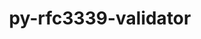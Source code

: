 ---
title: "py-rfc3339-validator"
layout: cache
categories: [package, develop]
meta: {"compilers": ["gcc@=11.1.0", "gcc@=11.4.0", "gcc@=9.4.0", "oneapi@=2024.2.1"], "num_specs": 62, "num_specs_by_stack": {"data-vis-sdk": 7, "e4s": 21, "e4s-neoverse-v2": 12, "e4s-neoverse_v1": 2, "e4s-oneapi": 19, "e4s-power": 1, "root": 62}, "oss": ["ubuntu20.04", "ubuntu22.04"], "platforms": ["linux"], "stacks": ["data-vis-sdk", "e4s", "e4s-neoverse-v2", "e4s-neoverse_v1", "e4s-oneapi", "e4s-power", "root"], "targets": ["neoverse_v1", "neoverse_v2", "ppc64le", "x86_64_v3"], "versions": ["0.1.4"]}
spec_details: [{"compiler": "gcc@=9.4.0", "hash": "l6n77ambrpppjzjmhcdaidjppsxtlryc", "os": "ubuntu20.04", "platform": "linux", "size": "-", "stacks": ["e4s-power", "root"], "tarball": "https://binaries.spack.io/develop/build_cache/linux-ubuntu20.04-ppc64le/gcc-9.4.0/py-rfc3339-validator-0.1.4/linux-ubuntu20.04-ppc64le-gcc-9.4.0-py-rfc3339-validator-0.1.4-l6n77ambrpppjzjmhcdaidjppsxtlryc.spack", "target": "ppc64le", "variants": ["build_system=python_pip"], "versions": ["0.1.4"]}, {"compiler": "gcc@=11.1.0", "hash": "5yotroycohxy7cam3yifsbvco6jwd53k", "os": "ubuntu20.04", "platform": "linux", "size": "-", "stacks": ["data-vis-sdk", "root"], "tarball": "https://binaries.spack.io/develop/build_cache/linux-ubuntu20.04-x86_64_v3/gcc-11.1.0/py-rfc3339-validator-0.1.4/linux-ubuntu20.04-x86_64_v3-gcc-11.1.0-py-rfc3339-validator-0.1.4-5yotroycohxy7cam3yifsbvco6jwd53k.spack", "target": "x86_64_v3", "variants": ["build_system=python_pip"], "versions": ["0.1.4"]}, {"compiler": "gcc@=11.1.0", "hash": "jrzwywogcar2skbqzuqsl4xx3zvx5q5m", "os": "ubuntu20.04", "platform": "linux", "size": "-", "stacks": ["data-vis-sdk", "root"], "tarball": "https://binaries.spack.io/develop/build_cache/linux-ubuntu20.04-x86_64_v3/gcc-11.1.0/py-rfc3339-validator-0.1.4/linux-ubuntu20.04-x86_64_v3-gcc-11.1.0-py-rfc3339-validator-0.1.4-jrzwywogcar2skbqzuqsl4xx3zvx5q5m.spack", "target": "x86_64_v3", "variants": ["build_system=python_pip"], "versions": ["0.1.4"]}, {"compiler": "gcc@=11.1.0", "hash": "xkxntlm67aatcudbqey2kqmov24rijgm", "os": "ubuntu20.04", "platform": "linux", "size": "-", "stacks": ["data-vis-sdk", "root"], "tarball": "https://binaries.spack.io/develop/build_cache/linux-ubuntu20.04-x86_64_v3/gcc-11.1.0/py-rfc3339-validator-0.1.4/linux-ubuntu20.04-x86_64_v3-gcc-11.1.0-py-rfc3339-validator-0.1.4-xkxntlm67aatcudbqey2kqmov24rijgm.spack", "target": "x86_64_v3", "variants": ["build_system=python_pip"], "versions": ["0.1.4"]}, {"compiler": "gcc@=11.1.0", "hash": "f2w3ztrp75udlzemshvs7w3q7r6rfrpz", "os": "ubuntu20.04", "platform": "linux", "size": "-", "stacks": ["data-vis-sdk", "root"], "tarball": "https://binaries.spack.io/develop/build_cache/linux-ubuntu20.04-x86_64_v3/gcc-11.1.0/py-rfc3339-validator-0.1.4/linux-ubuntu20.04-x86_64_v3-gcc-11.1.0-py-rfc3339-validator-0.1.4-f2w3ztrp75udlzemshvs7w3q7r6rfrpz.spack", "target": "x86_64_v3", "variants": ["build_system=python_pip"], "versions": ["0.1.4"]}, {"compiler": "gcc@=11.1.0", "hash": "bvqp3ujuhbdnncxhx62vus2rdxbumdqa", "os": "ubuntu20.04", "platform": "linux", "size": "-", "stacks": ["data-vis-sdk", "root"], "tarball": "https://binaries.spack.io/develop/build_cache/linux-ubuntu20.04-x86_64_v3/gcc-11.1.0/py-rfc3339-validator-0.1.4/linux-ubuntu20.04-x86_64_v3-gcc-11.1.0-py-rfc3339-validator-0.1.4-bvqp3ujuhbdnncxhx62vus2rdxbumdqa.spack", "target": "x86_64_v3", "variants": ["build_system=python_pip"], "versions": ["0.1.4"]}, {"compiler": "gcc@=11.1.0", "hash": "r2b45wqsmtjpbylkgcjhbj7yzp3br2qr", "os": "ubuntu20.04", "platform": "linux", "size": "-", "stacks": ["data-vis-sdk", "root"], "tarball": "https://binaries.spack.io/develop/build_cache/linux-ubuntu20.04-x86_64_v3/gcc-11.1.0/py-rfc3339-validator-0.1.4/linux-ubuntu20.04-x86_64_v3-gcc-11.1.0-py-rfc3339-validator-0.1.4-r2b45wqsmtjpbylkgcjhbj7yzp3br2qr.spack", "target": "x86_64_v3", "variants": ["build_system=python_pip"], "versions": ["0.1.4"]}, {"compiler": "gcc@=11.1.0", "hash": "pehmxj4u2sgng5fkogqld3iamd7uqypl", "os": "ubuntu20.04", "platform": "linux", "size": "-", "stacks": ["data-vis-sdk", "root"], "tarball": "https://binaries.spack.io/develop/build_cache/linux-ubuntu20.04-x86_64_v3/gcc-11.1.0/py-rfc3339-validator-0.1.4/linux-ubuntu20.04-x86_64_v3-gcc-11.1.0-py-rfc3339-validator-0.1.4-pehmxj4u2sgng5fkogqld3iamd7uqypl.spack", "target": "x86_64_v3", "variants": ["build_system=python_pip"], "versions": ["0.1.4"]}, {"compiler": "gcc@=11.4.0", "hash": "urv3bsusbmpijehwae4jdok6ee222toq", "os": "ubuntu22.04", "platform": "linux", "size": "-", "stacks": ["e4s-neoverse_v1", "root"], "tarball": "https://binaries.spack.io/develop/build_cache/linux-ubuntu22.04-neoverse_v1/gcc-11.4.0/py-rfc3339-validator-0.1.4/linux-ubuntu22.04-neoverse_v1-gcc-11.4.0-py-rfc3339-validator-0.1.4-urv3bsusbmpijehwae4jdok6ee222toq.spack", "target": "neoverse_v1", "variants": ["build_system=python_pip"], "versions": ["0.1.4"]}, {"compiler": "gcc@=11.4.0", "hash": "ncm3aw2ps2wusihffls6fzebv3hfpwak", "os": "ubuntu22.04", "platform": "linux", "size": "-", "stacks": ["e4s-neoverse_v1", "root"], "tarball": "https://binaries.spack.io/develop/build_cache/linux-ubuntu22.04-neoverse_v1/gcc-11.4.0/py-rfc3339-validator-0.1.4/linux-ubuntu22.04-neoverse_v1-gcc-11.4.0-py-rfc3339-validator-0.1.4-ncm3aw2ps2wusihffls6fzebv3hfpwak.spack", "target": "neoverse_v1", "variants": ["build_system=python_pip"], "versions": ["0.1.4"]}, {"compiler": "gcc@=11.4.0", "hash": "r3ftbnbbdmcypwx7mydbczk7ecujasui", "os": "ubuntu22.04", "platform": "linux", "size": "-", "stacks": ["e4s-neoverse-v2", "root"], "tarball": "https://binaries.spack.io/develop/build_cache/linux-ubuntu22.04-neoverse_v2/gcc-11.4.0/py-rfc3339-validator-0.1.4/linux-ubuntu22.04-neoverse_v2-gcc-11.4.0-py-rfc3339-validator-0.1.4-r3ftbnbbdmcypwx7mydbczk7ecujasui.spack", "target": "neoverse_v2", "variants": ["build_system=python_pip"], "versions": ["0.1.4"]}, {"compiler": "gcc@=11.4.0", "hash": "dctytkwvmqmuxqjyuzez3apotbonxw6t", "os": "ubuntu22.04", "platform": "linux", "size": "-", "stacks": ["e4s-neoverse-v2", "root"], "tarball": "https://binaries.spack.io/develop/build_cache/linux-ubuntu22.04-neoverse_v2/gcc-11.4.0/py-rfc3339-validator-0.1.4/linux-ubuntu22.04-neoverse_v2-gcc-11.4.0-py-rfc3339-validator-0.1.4-dctytkwvmqmuxqjyuzez3apotbonxw6t.spack", "target": "neoverse_v2", "variants": ["build_system=python_pip"], "versions": ["0.1.4"]}, {"compiler": "gcc@=11.4.0", "hash": "i2rnlaxhgaafxgwl4cqhxcy6qxwmcidr", "os": "ubuntu22.04", "platform": "linux", "size": "-", "stacks": ["e4s-neoverse-v2", "root"], "tarball": "https://binaries.spack.io/develop/build_cache/linux-ubuntu22.04-neoverse_v2/gcc-11.4.0/py-rfc3339-validator-0.1.4/linux-ubuntu22.04-neoverse_v2-gcc-11.4.0-py-rfc3339-validator-0.1.4-i2rnlaxhgaafxgwl4cqhxcy6qxwmcidr.spack", "target": "neoverse_v2", "variants": ["build_system=python_pip"], "versions": ["0.1.4"]}, {"compiler": "gcc@=11.4.0", "hash": "wn6j74gzmogp3ugtn4tgnfgsbc55bpiz", "os": "ubuntu22.04", "platform": "linux", "size": "-", "stacks": ["e4s-neoverse-v2", "root"], "tarball": "https://binaries.spack.io/develop/build_cache/linux-ubuntu22.04-neoverse_v2/gcc-11.4.0/py-rfc3339-validator-0.1.4/linux-ubuntu22.04-neoverse_v2-gcc-11.4.0-py-rfc3339-validator-0.1.4-wn6j74gzmogp3ugtn4tgnfgsbc55bpiz.spack", "target": "neoverse_v2", "variants": ["build_system=python_pip"], "versions": ["0.1.4"]}, {"compiler": "gcc@=11.4.0", "hash": "awhwx37q4b6hvrx5sux55yzdz2cpbbfg", "os": "ubuntu22.04", "platform": "linux", "size": "-", "stacks": ["e4s-neoverse-v2", "root"], "tarball": "https://binaries.spack.io/develop/build_cache/linux-ubuntu22.04-neoverse_v2/gcc-11.4.0/py-rfc3339-validator-0.1.4/linux-ubuntu22.04-neoverse_v2-gcc-11.4.0-py-rfc3339-validator-0.1.4-awhwx37q4b6hvrx5sux55yzdz2cpbbfg.spack", "target": "neoverse_v2", "variants": ["build_system=python_pip"], "versions": ["0.1.4"]}, {"compiler": "gcc@=11.4.0", "hash": "zjuumfgvul7bpjhy7deutogae6l76vk3", "os": "ubuntu22.04", "platform": "linux", "size": "-", "stacks": ["e4s-neoverse-v2", "root"], "tarball": "https://binaries.spack.io/develop/build_cache/linux-ubuntu22.04-neoverse_v2/gcc-11.4.0/py-rfc3339-validator-0.1.4/linux-ubuntu22.04-neoverse_v2-gcc-11.4.0-py-rfc3339-validator-0.1.4-zjuumfgvul7bpjhy7deutogae6l76vk3.spack", "target": "neoverse_v2", "variants": ["build_system=python_pip"], "versions": ["0.1.4"]}, {"compiler": "gcc@=11.4.0", "hash": "m5noqbk3mapss2vik5lljlq2hsa2ffcz", "os": "ubuntu22.04", "platform": "linux", "size": "-", "stacks": ["e4s-neoverse-v2", "root"], "tarball": "https://binaries.spack.io/develop/build_cache/linux-ubuntu22.04-neoverse_v2/gcc-11.4.0/py-rfc3339-validator-0.1.4/linux-ubuntu22.04-neoverse_v2-gcc-11.4.0-py-rfc3339-validator-0.1.4-m5noqbk3mapss2vik5lljlq2hsa2ffcz.spack", "target": "neoverse_v2", "variants": ["build_system=python_pip"], "versions": ["0.1.4"]}, {"compiler": "gcc@=11.4.0", "hash": "wcvbny4ufeeooruypbv6uumkcafrwwil", "os": "ubuntu22.04", "platform": "linux", "size": "-", "stacks": ["e4s-neoverse-v2", "root"], "tarball": "https://binaries.spack.io/develop/build_cache/linux-ubuntu22.04-neoverse_v2/gcc-11.4.0/py-rfc3339-validator-0.1.4/linux-ubuntu22.04-neoverse_v2-gcc-11.4.0-py-rfc3339-validator-0.1.4-wcvbny4ufeeooruypbv6uumkcafrwwil.spack", "target": "neoverse_v2", "variants": ["build_system=python_pip"], "versions": ["0.1.4"]}, {"compiler": "gcc@=11.4.0", "hash": "p7wjod2jsvihkmfbng7f6cknbffp2hzr", "os": "ubuntu22.04", "platform": "linux", "size": "-", "stacks": ["e4s-neoverse-v2", "root"], "tarball": "https://binaries.spack.io/develop/build_cache/linux-ubuntu22.04-neoverse_v2/gcc-11.4.0/py-rfc3339-validator-0.1.4/linux-ubuntu22.04-neoverse_v2-gcc-11.4.0-py-rfc3339-validator-0.1.4-p7wjod2jsvihkmfbng7f6cknbffp2hzr.spack", "target": "neoverse_v2", "variants": ["build_system=python_pip"], "versions": ["0.1.4"]}, {"compiler": "gcc@=11.4.0", "hash": "iqkqmq3qowsgnmsazfimplouxxmbkwwa", "os": "ubuntu22.04", "platform": "linux", "size": "-", "stacks": ["e4s-neoverse-v2", "root"], "tarball": "https://binaries.spack.io/develop/build_cache/linux-ubuntu22.04-neoverse_v2/gcc-11.4.0/py-rfc3339-validator-0.1.4/linux-ubuntu22.04-neoverse_v2-gcc-11.4.0-py-rfc3339-validator-0.1.4-iqkqmq3qowsgnmsazfimplouxxmbkwwa.spack", "target": "neoverse_v2", "variants": ["build_system=python_pip"], "versions": ["0.1.4"]}, {"compiler": "gcc@=11.4.0", "hash": "paj7rb5la6z6dsvwu5rqhb52exqfjxot", "os": "ubuntu22.04", "platform": "linux", "size": "-", "stacks": ["e4s-neoverse-v2", "root"], "tarball": "https://binaries.spack.io/develop/build_cache/linux-ubuntu22.04-neoverse_v2/gcc-11.4.0/py-rfc3339-validator-0.1.4/linux-ubuntu22.04-neoverse_v2-gcc-11.4.0-py-rfc3339-validator-0.1.4-paj7rb5la6z6dsvwu5rqhb52exqfjxot.spack", "target": "neoverse_v2", "variants": ["build_system=python_pip"], "versions": ["0.1.4"]}, {"compiler": "gcc@=11.4.0", "hash": "3hyamlvveysu2llqpc7bcch7rfbcwtpc", "os": "ubuntu22.04", "platform": "linux", "size": "-", "stacks": ["e4s-neoverse-v2", "root"], "tarball": "https://binaries.spack.io/develop/build_cache/linux-ubuntu22.04-neoverse_v2/gcc-11.4.0/py-rfc3339-validator-0.1.4/linux-ubuntu22.04-neoverse_v2-gcc-11.4.0-py-rfc3339-validator-0.1.4-3hyamlvveysu2llqpc7bcch7rfbcwtpc.spack", "target": "neoverse_v2", "variants": ["build_system=python_pip"], "versions": ["0.1.4"]}, {"compiler": "gcc@=11.4.0", "hash": "lloglqybdus5apccohclh42dedlqxypr", "os": "ubuntu22.04", "platform": "linux", "size": "-", "stacks": ["e4s", "root"], "tarball": "https://binaries.spack.io/develop/build_cache/linux-ubuntu22.04-x86_64_v3/gcc-11.4.0/py-rfc3339-validator-0.1.4/linux-ubuntu22.04-x86_64_v3-gcc-11.4.0-py-rfc3339-validator-0.1.4-lloglqybdus5apccohclh42dedlqxypr.spack", "target": "x86_64_v3", "variants": ["build_system=python_pip"], "versions": ["0.1.4"]}, {"compiler": "gcc@=11.4.0", "hash": "antej64fu42jexju6qiiastynhhl4pk4", "os": "ubuntu22.04", "platform": "linux", "size": "-", "stacks": ["e4s", "root"], "tarball": "https://binaries.spack.io/develop/build_cache/linux-ubuntu22.04-x86_64_v3/gcc-11.4.0/py-rfc3339-validator-0.1.4/linux-ubuntu22.04-x86_64_v3-gcc-11.4.0-py-rfc3339-validator-0.1.4-antej64fu42jexju6qiiastynhhl4pk4.spack", "target": "x86_64_v3", "variants": ["build_system=python_pip"], "versions": ["0.1.4"]}, {"compiler": "gcc@=11.4.0", "hash": "ep4fwqpkyvckpuwjwwwvj7zpxbcnfcsx", "os": "ubuntu22.04", "platform": "linux", "size": "-", "stacks": ["e4s", "root"], "tarball": "https://binaries.spack.io/develop/build_cache/linux-ubuntu22.04-x86_64_v3/gcc-11.4.0/py-rfc3339-validator-0.1.4/linux-ubuntu22.04-x86_64_v3-gcc-11.4.0-py-rfc3339-validator-0.1.4-ep4fwqpkyvckpuwjwwwvj7zpxbcnfcsx.spack", "target": "x86_64_v3", "variants": ["build_system=python_pip"], "versions": ["0.1.4"]}, {"compiler": "gcc@=11.4.0", "hash": "7vtvhyad3iz4flrf7ww7do63quu7tcui", "os": "ubuntu22.04", "platform": "linux", "size": "-", "stacks": ["e4s", "root"], "tarball": "https://binaries.spack.io/develop/build_cache/linux-ubuntu22.04-x86_64_v3/gcc-11.4.0/py-rfc3339-validator-0.1.4/linux-ubuntu22.04-x86_64_v3-gcc-11.4.0-py-rfc3339-validator-0.1.4-7vtvhyad3iz4flrf7ww7do63quu7tcui.spack", "target": "x86_64_v3", "variants": ["build_system=python_pip"], "versions": ["0.1.4"]}, {"compiler": "gcc@=11.4.0", "hash": "b4hxajdxkwkncts3i4rqnz7bacdu5c7p", "os": "ubuntu22.04", "platform": "linux", "size": "-", "stacks": ["e4s", "root"], "tarball": "https://binaries.spack.io/develop/build_cache/linux-ubuntu22.04-x86_64_v3/gcc-11.4.0/py-rfc3339-validator-0.1.4/linux-ubuntu22.04-x86_64_v3-gcc-11.4.0-py-rfc3339-validator-0.1.4-b4hxajdxkwkncts3i4rqnz7bacdu5c7p.spack", "target": "x86_64_v3", "variants": ["build_system=python_pip"], "versions": ["0.1.4"]}, {"compiler": "gcc@=11.4.0", "hash": "ijltnbu345tse5s5w2jil76fs636knms", "os": "ubuntu22.04", "platform": "linux", "size": "-", "stacks": ["e4s", "root"], "tarball": "https://binaries.spack.io/develop/build_cache/linux-ubuntu22.04-x86_64_v3/gcc-11.4.0/py-rfc3339-validator-0.1.4/linux-ubuntu22.04-x86_64_v3-gcc-11.4.0-py-rfc3339-validator-0.1.4-ijltnbu345tse5s5w2jil76fs636knms.spack", "target": "x86_64_v3", "variants": ["build_system=python_pip"], "versions": ["0.1.4"]}, {"compiler": "gcc@=11.4.0", "hash": "c3ekaky4thqxrd3b6srdk24culnwpo4g", "os": "ubuntu22.04", "platform": "linux", "size": "-", "stacks": ["e4s", "root"], "tarball": "https://binaries.spack.io/develop/build_cache/linux-ubuntu22.04-x86_64_v3/gcc-11.4.0/py-rfc3339-validator-0.1.4/linux-ubuntu22.04-x86_64_v3-gcc-11.4.0-py-rfc3339-validator-0.1.4-c3ekaky4thqxrd3b6srdk24culnwpo4g.spack", "target": "x86_64_v3", "variants": ["build_system=python_pip"], "versions": ["0.1.4"]}, {"compiler": "gcc@=11.4.0", "hash": "cjlk3c57fafaodqcsuzfpavtlqwpthia", "os": "ubuntu22.04", "platform": "linux", "size": "-", "stacks": ["e4s", "root"], "tarball": "https://binaries.spack.io/develop/build_cache/linux-ubuntu22.04-x86_64_v3/gcc-11.4.0/py-rfc3339-validator-0.1.4/linux-ubuntu22.04-x86_64_v3-gcc-11.4.0-py-rfc3339-validator-0.1.4-cjlk3c57fafaodqcsuzfpavtlqwpthia.spack", "target": "x86_64_v3", "variants": ["build_system=python_pip"], "versions": ["0.1.4"]}, {"compiler": "gcc@=11.4.0", "hash": "aaosm2c6tcmb5zqnviyzhbxqncoxe3a4", "os": "ubuntu22.04", "platform": "linux", "size": "-", "stacks": ["e4s", "root"], "tarball": "https://binaries.spack.io/develop/build_cache/linux-ubuntu22.04-x86_64_v3/gcc-11.4.0/py-rfc3339-validator-0.1.4/linux-ubuntu22.04-x86_64_v3-gcc-11.4.0-py-rfc3339-validator-0.1.4-aaosm2c6tcmb5zqnviyzhbxqncoxe3a4.spack", "target": "x86_64_v3", "variants": ["build_system=python_pip"], "versions": ["0.1.4"]}, {"compiler": "gcc@=11.4.0", "hash": "pxirqopzhloyvc4inyvrqjxbwjrsyjyf", "os": "ubuntu22.04", "platform": "linux", "size": "-", "stacks": ["e4s", "root"], "tarball": "https://binaries.spack.io/develop/build_cache/linux-ubuntu22.04-x86_64_v3/gcc-11.4.0/py-rfc3339-validator-0.1.4/linux-ubuntu22.04-x86_64_v3-gcc-11.4.0-py-rfc3339-validator-0.1.4-pxirqopzhloyvc4inyvrqjxbwjrsyjyf.spack", "target": "x86_64_v3", "variants": ["build_system=python_pip"], "versions": ["0.1.4"]}, {"compiler": "gcc@=11.4.0", "hash": "dm23olnrwme3453agtuauoa5en37exqf", "os": "ubuntu22.04", "platform": "linux", "size": "-", "stacks": ["e4s", "root"], "tarball": "https://binaries.spack.io/develop/build_cache/linux-ubuntu22.04-x86_64_v3/gcc-11.4.0/py-rfc3339-validator-0.1.4/linux-ubuntu22.04-x86_64_v3-gcc-11.4.0-py-rfc3339-validator-0.1.4-dm23olnrwme3453agtuauoa5en37exqf.spack", "target": "x86_64_v3", "variants": ["build_system=python_pip"], "versions": ["0.1.4"]}, {"compiler": "gcc@=11.4.0", "hash": "irzrqle35mmg3epifrqnsn34nagngvii", "os": "ubuntu22.04", "platform": "linux", "size": "-", "stacks": ["e4s", "root"], "tarball": "https://binaries.spack.io/develop/build_cache/linux-ubuntu22.04-x86_64_v3/gcc-11.4.0/py-rfc3339-validator-0.1.4/linux-ubuntu22.04-x86_64_v3-gcc-11.4.0-py-rfc3339-validator-0.1.4-irzrqle35mmg3epifrqnsn34nagngvii.spack", "target": "x86_64_v3", "variants": ["build_system=python_pip"], "versions": ["0.1.4"]}, {"compiler": "gcc@=11.4.0", "hash": "dthvplrnhl7wxiwx2ny4khr6bfesnwvs", "os": "ubuntu22.04", "platform": "linux", "size": "-", "stacks": ["e4s", "root"], "tarball": "https://binaries.spack.io/develop/build_cache/linux-ubuntu22.04-x86_64_v3/gcc-11.4.0/py-rfc3339-validator-0.1.4/linux-ubuntu22.04-x86_64_v3-gcc-11.4.0-py-rfc3339-validator-0.1.4-dthvplrnhl7wxiwx2ny4khr6bfesnwvs.spack", "target": "x86_64_v3", "variants": ["build_system=python_pip"], "versions": ["0.1.4"]}, {"compiler": "gcc@=11.4.0", "hash": "sichcwwheswkamtwdbgqzwc2topfel3l", "os": "ubuntu22.04", "platform": "linux", "size": "-", "stacks": ["e4s", "root"], "tarball": "https://binaries.spack.io/develop/build_cache/linux-ubuntu22.04-x86_64_v3/gcc-11.4.0/py-rfc3339-validator-0.1.4/linux-ubuntu22.04-x86_64_v3-gcc-11.4.0-py-rfc3339-validator-0.1.4-sichcwwheswkamtwdbgqzwc2topfel3l.spack", "target": "x86_64_v3", "variants": ["build_system=python_pip"], "versions": ["0.1.4"]}, {"compiler": "gcc@=11.4.0", "hash": "kqzzpnopu6ucsxqeb4auhn5jh4vwj7qn", "os": "ubuntu22.04", "platform": "linux", "size": "-", "stacks": ["e4s", "root"], "tarball": "https://binaries.spack.io/develop/build_cache/linux-ubuntu22.04-x86_64_v3/gcc-11.4.0/py-rfc3339-validator-0.1.4/linux-ubuntu22.04-x86_64_v3-gcc-11.4.0-py-rfc3339-validator-0.1.4-kqzzpnopu6ucsxqeb4auhn5jh4vwj7qn.spack", "target": "x86_64_v3", "variants": ["build_system=python_pip"], "versions": ["0.1.4"]}, {"compiler": "gcc@=11.4.0", "hash": "aplulxqtu37obvfdksbeixqn4z3wnvjr", "os": "ubuntu22.04", "platform": "linux", "size": "-", "stacks": ["e4s", "root"], "tarball": "https://binaries.spack.io/develop/build_cache/linux-ubuntu22.04-x86_64_v3/gcc-11.4.0/py-rfc3339-validator-0.1.4/linux-ubuntu22.04-x86_64_v3-gcc-11.4.0-py-rfc3339-validator-0.1.4-aplulxqtu37obvfdksbeixqn4z3wnvjr.spack", "target": "x86_64_v3", "variants": ["build_system=python_pip"], "versions": ["0.1.4"]}, {"compiler": "gcc@=11.4.0", "hash": "4cwf6d5wmtyav3vfgm2das7ky5qr5vc2", "os": "ubuntu22.04", "platform": "linux", "size": "-", "stacks": ["e4s", "root"], "tarball": "https://binaries.spack.io/develop/build_cache/linux-ubuntu22.04-x86_64_v3/gcc-11.4.0/py-rfc3339-validator-0.1.4/linux-ubuntu22.04-x86_64_v3-gcc-11.4.0-py-rfc3339-validator-0.1.4-4cwf6d5wmtyav3vfgm2das7ky5qr5vc2.spack", "target": "x86_64_v3", "variants": ["build_system=python_pip"], "versions": ["0.1.4"]}, {"compiler": "gcc@=11.4.0", "hash": "pa2ppwmsrpm33y3ja6qqpj23eomjz7z5", "os": "ubuntu22.04", "platform": "linux", "size": "-", "stacks": ["e4s", "root"], "tarball": "https://binaries.spack.io/develop/build_cache/linux-ubuntu22.04-x86_64_v3/gcc-11.4.0/py-rfc3339-validator-0.1.4/linux-ubuntu22.04-x86_64_v3-gcc-11.4.0-py-rfc3339-validator-0.1.4-pa2ppwmsrpm33y3ja6qqpj23eomjz7z5.spack", "target": "x86_64_v3", "variants": ["build_system=python_pip"], "versions": ["0.1.4"]}, {"compiler": "gcc@=11.4.0", "hash": "nzuqxnu2gh6lyeplmbwtzu3unbbpp4zo", "os": "ubuntu22.04", "platform": "linux", "size": "-", "stacks": ["e4s", "root"], "tarball": "https://binaries.spack.io/develop/build_cache/linux-ubuntu22.04-x86_64_v3/gcc-11.4.0/py-rfc3339-validator-0.1.4/linux-ubuntu22.04-x86_64_v3-gcc-11.4.0-py-rfc3339-validator-0.1.4-nzuqxnu2gh6lyeplmbwtzu3unbbpp4zo.spack", "target": "x86_64_v3", "variants": ["build_system=python_pip"], "versions": ["0.1.4"]}, {"compiler": "gcc@=11.4.0", "hash": "uccqjjvyory63b4vhnagqleei3lax7z4", "os": "ubuntu22.04", "platform": "linux", "size": "-", "stacks": ["e4s", "root"], "tarball": "https://binaries.spack.io/develop/build_cache/linux-ubuntu22.04-x86_64_v3/gcc-11.4.0/py-rfc3339-validator-0.1.4/linux-ubuntu22.04-x86_64_v3-gcc-11.4.0-py-rfc3339-validator-0.1.4-uccqjjvyory63b4vhnagqleei3lax7z4.spack", "target": "x86_64_v3", "variants": ["build_system=python_pip"], "versions": ["0.1.4"]}, {"compiler": "gcc@=11.4.0", "hash": "2pe2xcv64i34s4475tjfsnbqmbfkbfc4", "os": "ubuntu22.04", "platform": "linux", "size": "-", "stacks": ["e4s", "root"], "tarball": "https://binaries.spack.io/develop/build_cache/linux-ubuntu22.04-x86_64_v3/gcc-11.4.0/py-rfc3339-validator-0.1.4/linux-ubuntu22.04-x86_64_v3-gcc-11.4.0-py-rfc3339-validator-0.1.4-2pe2xcv64i34s4475tjfsnbqmbfkbfc4.spack", "target": "x86_64_v3", "variants": ["build_system=python_pip"], "versions": ["0.1.4"]}, {"compiler": "oneapi@=2024.2.1", "hash": "3esp72k4apn5qmqsy35b6h3jgvnzsqj2", "os": "ubuntu22.04", "platform": "linux", "size": "-", "stacks": ["e4s-oneapi", "root"], "tarball": "https://binaries.spack.io/develop/build_cache/linux-ubuntu22.04-x86_64_v3/oneapi-2024.2.1/py-rfc3339-validator-0.1.4/linux-ubuntu22.04-x86_64_v3-oneapi-2024.2.1-py-rfc3339-validator-0.1.4-3esp72k4apn5qmqsy35b6h3jgvnzsqj2.spack", "target": "x86_64_v3", "variants": ["build_system=python_pip"], "versions": ["0.1.4"]}, {"compiler": "oneapi@=2024.2.1", "hash": "kvprvobee2tfytq5qq62qpx5aj7lxnij", "os": "ubuntu22.04", "platform": "linux", "size": "-", "stacks": ["e4s-oneapi", "root"], "tarball": "https://binaries.spack.io/develop/build_cache/linux-ubuntu22.04-x86_64_v3/oneapi-2024.2.1/py-rfc3339-validator-0.1.4/linux-ubuntu22.04-x86_64_v3-oneapi-2024.2.1-py-rfc3339-validator-0.1.4-kvprvobee2tfytq5qq62qpx5aj7lxnij.spack", "target": "x86_64_v3", "variants": ["build_system=python_pip"], "versions": ["0.1.4"]}, {"compiler": "oneapi@=2024.2.1", "hash": "x2yyry7qgjw2leqku6cttoc6zwu4dshi", "os": "ubuntu22.04", "platform": "linux", "size": "-", "stacks": ["e4s-oneapi", "root"], "tarball": "https://binaries.spack.io/develop/build_cache/linux-ubuntu22.04-x86_64_v3/oneapi-2024.2.1/py-rfc3339-validator-0.1.4/linux-ubuntu22.04-x86_64_v3-oneapi-2024.2.1-py-rfc3339-validator-0.1.4-x2yyry7qgjw2leqku6cttoc6zwu4dshi.spack", "target": "x86_64_v3", "variants": ["build_system=python_pip"], "versions": ["0.1.4"]}, {"compiler": "oneapi@=2024.2.1", "hash": "iayc7j6dmtgytiyx5lnb7bekq4xfmegx", "os": "ubuntu22.04", "platform": "linux", "size": "-", "stacks": ["e4s-oneapi", "root"], "tarball": "https://binaries.spack.io/develop/build_cache/linux-ubuntu22.04-x86_64_v3/oneapi-2024.2.1/py-rfc3339-validator-0.1.4/linux-ubuntu22.04-x86_64_v3-oneapi-2024.2.1-py-rfc3339-validator-0.1.4-iayc7j6dmtgytiyx5lnb7bekq4xfmegx.spack", "target": "x86_64_v3", "variants": ["build_system=python_pip"], "versions": ["0.1.4"]}, {"compiler": "oneapi@=2024.2.1", "hash": "emalhvq42lr6xxtypmty5w5f3nxrvlwi", "os": "ubuntu22.04", "platform": "linux", "size": "-", "stacks": ["e4s-oneapi", "root"], "tarball": "https://binaries.spack.io/develop/build_cache/linux-ubuntu22.04-x86_64_v3/oneapi-2024.2.1/py-rfc3339-validator-0.1.4/linux-ubuntu22.04-x86_64_v3-oneapi-2024.2.1-py-rfc3339-validator-0.1.4-emalhvq42lr6xxtypmty5w5f3nxrvlwi.spack", "target": "x86_64_v3", "variants": ["build_system=python_pip"], "versions": ["0.1.4"]}, {"compiler": "oneapi@=2024.2.1", "hash": "lf42hdulseab3s6v3uc2wloiznbxkndm", "os": "ubuntu22.04", "platform": "linux", "size": "-", "stacks": ["e4s-oneapi", "root"], "tarball": "https://binaries.spack.io/develop/build_cache/linux-ubuntu22.04-x86_64_v3/oneapi-2024.2.1/py-rfc3339-validator-0.1.4/linux-ubuntu22.04-x86_64_v3-oneapi-2024.2.1-py-rfc3339-validator-0.1.4-lf42hdulseab3s6v3uc2wloiznbxkndm.spack", "target": "x86_64_v3", "variants": ["build_system=python_pip"], "versions": ["0.1.4"]}, {"compiler": "oneapi@=2024.2.1", "hash": "46o5be5n6q3sgbzljk2by4a4f7ohvfte", "os": "ubuntu22.04", "platform": "linux", "size": "-", "stacks": ["e4s-oneapi", "root"], "tarball": "https://binaries.spack.io/develop/build_cache/linux-ubuntu22.04-x86_64_v3/oneapi-2024.2.1/py-rfc3339-validator-0.1.4/linux-ubuntu22.04-x86_64_v3-oneapi-2024.2.1-py-rfc3339-validator-0.1.4-46o5be5n6q3sgbzljk2by4a4f7ohvfte.spack", "target": "x86_64_v3", "variants": ["build_system=python_pip"], "versions": ["0.1.4"]}, {"compiler": "oneapi@=2024.2.1", "hash": "h52vd62i3bxvmt2g5ywvy54e6wtpl3bk", "os": "ubuntu22.04", "platform": "linux", "size": "-", "stacks": ["e4s-oneapi", "root"], "tarball": "https://binaries.spack.io/develop/build_cache/linux-ubuntu22.04-x86_64_v3/oneapi-2024.2.1/py-rfc3339-validator-0.1.4/linux-ubuntu22.04-x86_64_v3-oneapi-2024.2.1-py-rfc3339-validator-0.1.4-h52vd62i3bxvmt2g5ywvy54e6wtpl3bk.spack", "target": "x86_64_v3", "variants": ["build_system=python_pip"], "versions": ["0.1.4"]}, {"compiler": "oneapi@=2024.2.1", "hash": "dqhk6tl6dqbrkivxpeut6sblpzuo5tgi", "os": "ubuntu22.04", "platform": "linux", "size": "-", "stacks": ["e4s-oneapi", "root"], "tarball": "https://binaries.spack.io/develop/build_cache/linux-ubuntu22.04-x86_64_v3/oneapi-2024.2.1/py-rfc3339-validator-0.1.4/linux-ubuntu22.04-x86_64_v3-oneapi-2024.2.1-py-rfc3339-validator-0.1.4-dqhk6tl6dqbrkivxpeut6sblpzuo5tgi.spack", "target": "x86_64_v3", "variants": ["build_system=python_pip"], "versions": ["0.1.4"]}, {"compiler": "oneapi@=2024.2.1", "hash": "wrtdduautxxfo7py6uu7gnbm5teyjjie", "os": "ubuntu22.04", "platform": "linux", "size": "-", "stacks": ["e4s-oneapi", "root"], "tarball": "https://binaries.spack.io/develop/build_cache/linux-ubuntu22.04-x86_64_v3/oneapi-2024.2.1/py-rfc3339-validator-0.1.4/linux-ubuntu22.04-x86_64_v3-oneapi-2024.2.1-py-rfc3339-validator-0.1.4-wrtdduautxxfo7py6uu7gnbm5teyjjie.spack", "target": "x86_64_v3", "variants": ["build_system=python_pip"], "versions": ["0.1.4"]}, {"compiler": "oneapi@=2024.2.1", "hash": "6ytopneyakmdf7qgft3diodsbwycvrhn", "os": "ubuntu22.04", "platform": "linux", "size": "-", "stacks": ["e4s-oneapi", "root"], "tarball": "https://binaries.spack.io/develop/build_cache/linux-ubuntu22.04-x86_64_v3/oneapi-2024.2.1/py-rfc3339-validator-0.1.4/linux-ubuntu22.04-x86_64_v3-oneapi-2024.2.1-py-rfc3339-validator-0.1.4-6ytopneyakmdf7qgft3diodsbwycvrhn.spack", "target": "x86_64_v3", "variants": ["build_system=python_pip"], "versions": ["0.1.4"]}, {"compiler": "oneapi@=2024.2.1", "hash": "uiyhoqgw7d3zlxnhyr6gy5xa7xg7jpxc", "os": "ubuntu22.04", "platform": "linux", "size": "-", "stacks": ["e4s-oneapi", "root"], "tarball": "https://binaries.spack.io/develop/build_cache/linux-ubuntu22.04-x86_64_v3/oneapi-2024.2.1/py-rfc3339-validator-0.1.4/linux-ubuntu22.04-x86_64_v3-oneapi-2024.2.1-py-rfc3339-validator-0.1.4-uiyhoqgw7d3zlxnhyr6gy5xa7xg7jpxc.spack", "target": "x86_64_v3", "variants": ["build_system=python_pip"], "versions": ["0.1.4"]}, {"compiler": "oneapi@=2024.2.1", "hash": "6uz6u53lrmsjimwxl5tavli47e6gs5uk", "os": "ubuntu22.04", "platform": "linux", "size": "-", "stacks": ["e4s-oneapi", "root"], "tarball": "https://binaries.spack.io/develop/build_cache/linux-ubuntu22.04-x86_64_v3/oneapi-2024.2.1/py-rfc3339-validator-0.1.4/linux-ubuntu22.04-x86_64_v3-oneapi-2024.2.1-py-rfc3339-validator-0.1.4-6uz6u53lrmsjimwxl5tavli47e6gs5uk.spack", "target": "x86_64_v3", "variants": ["build_system=python_pip"], "versions": ["0.1.4"]}, {"compiler": "oneapi@=2024.2.1", "hash": "5lpmgtdosyf4ugqw2agij4ghowbff2wz", "os": "ubuntu22.04", "platform": "linux", "size": "-", "stacks": ["e4s-oneapi", "root"], "tarball": "https://binaries.spack.io/develop/build_cache/linux-ubuntu22.04-x86_64_v3/oneapi-2024.2.1/py-rfc3339-validator-0.1.4/linux-ubuntu22.04-x86_64_v3-oneapi-2024.2.1-py-rfc3339-validator-0.1.4-5lpmgtdosyf4ugqw2agij4ghowbff2wz.spack", "target": "x86_64_v3", "variants": ["build_system=python_pip"], "versions": ["0.1.4"]}, {"compiler": "oneapi@=2024.2.1", "hash": "ijefkfw5b4rmhds2e6m3j3xgeubg3ztp", "os": "ubuntu22.04", "platform": "linux", "size": "-", "stacks": ["e4s-oneapi", "root"], "tarball": "https://binaries.spack.io/develop/build_cache/linux-ubuntu22.04-x86_64_v3/oneapi-2024.2.1/py-rfc3339-validator-0.1.4/linux-ubuntu22.04-x86_64_v3-oneapi-2024.2.1-py-rfc3339-validator-0.1.4-ijefkfw5b4rmhds2e6m3j3xgeubg3ztp.spack", "target": "x86_64_v3", "variants": ["build_system=python_pip"], "versions": ["0.1.4"]}, {"compiler": "oneapi@=2024.2.1", "hash": "rqrgtfgf7sjbppfbiehresj7p5sz2qtz", "os": "ubuntu22.04", "platform": "linux", "size": "-", "stacks": ["e4s-oneapi", "root"], "tarball": "https://binaries.spack.io/develop/build_cache/linux-ubuntu22.04-x86_64_v3/oneapi-2024.2.1/py-rfc3339-validator-0.1.4/linux-ubuntu22.04-x86_64_v3-oneapi-2024.2.1-py-rfc3339-validator-0.1.4-rqrgtfgf7sjbppfbiehresj7p5sz2qtz.spack", "target": "x86_64_v3", "variants": ["build_system=python_pip"], "versions": ["0.1.4"]}, {"compiler": "oneapi@=2024.2.1", "hash": "gwzpjftdm26jd3zsvyybfnccmkhayagk", "os": "ubuntu22.04", "platform": "linux", "size": "-", "stacks": ["e4s-oneapi", "root"], "tarball": "https://binaries.spack.io/develop/build_cache/linux-ubuntu22.04-x86_64_v3/oneapi-2024.2.1/py-rfc3339-validator-0.1.4/linux-ubuntu22.04-x86_64_v3-oneapi-2024.2.1-py-rfc3339-validator-0.1.4-gwzpjftdm26jd3zsvyybfnccmkhayagk.spack", "target": "x86_64_v3", "variants": ["build_system=python_pip"], "versions": ["0.1.4"]}, {"compiler": "oneapi@=2024.2.1", "hash": "25s6n7zxcf3aoilih2lpv7zx7j74ivez", "os": "ubuntu22.04", "platform": "linux", "size": "-", "stacks": ["e4s-oneapi", "root"], "tarball": "https://binaries.spack.io/develop/build_cache/linux-ubuntu22.04-x86_64_v3/oneapi-2024.2.1/py-rfc3339-validator-0.1.4/linux-ubuntu22.04-x86_64_v3-oneapi-2024.2.1-py-rfc3339-validator-0.1.4-25s6n7zxcf3aoilih2lpv7zx7j74ivez.spack", "target": "x86_64_v3", "variants": ["build_system=python_pip"], "versions": ["0.1.4"]}, {"compiler": "oneapi@=2024.2.1", "hash": "vq2pme2yolhmlil7mouqlwp5sbgkn7yr", "os": "ubuntu22.04", "platform": "linux", "size": "-", "stacks": ["e4s-oneapi", "root"], "tarball": "https://binaries.spack.io/develop/build_cache/linux-ubuntu22.04-x86_64_v3/oneapi-2024.2.1/py-rfc3339-validator-0.1.4/linux-ubuntu22.04-x86_64_v3-oneapi-2024.2.1-py-rfc3339-validator-0.1.4-vq2pme2yolhmlil7mouqlwp5sbgkn7yr.spack", "target": "x86_64_v3", "variants": ["build_system=python_pip"], "versions": ["0.1.4"]}]
---